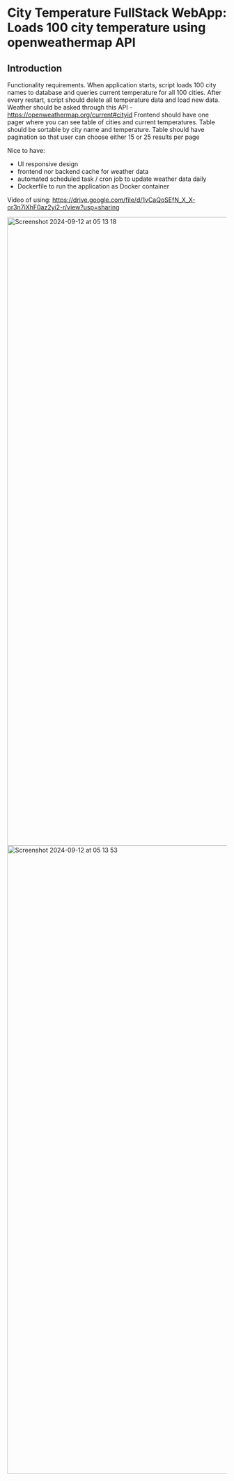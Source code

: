 # City Temperature FullStack WebApp: Loads 100 city temperature using openweathermap API

## Introduction

Functionality requirements.
When application starts, script loads 100 city names to database and queries current temperature for all 100 cities.
After every restart, script should delete all temperature data and load new data.
Weather should be asked through this API - https://openweathermap.org/current#cityid
Frontend should have one pager where you can see table of cities and current temperatures.
Table should be sortable by city name and temperature.
Table should have pagination so that user can choose either 15 or 25 results per page
 
Nice to have:
* UI responsive design
* frontend nor backend cache for weather data
* automated scheduled task / cron job to update weather data daily
* Dockerfile to run the application as Docker container

Video of using:
https://drive.google.com/file/d/1vCaQoSEfN_X_X-or3n7iXhF0az2yi2-r/view?usp=sharing

<img width="1440" alt="Screenshot 2024-09-12 at 05 13 18" src="https://github.com/user-attachments/assets/44e75fc3-d9ff-4933-ac62-59538e6d7cca">
<img width="1440" alt="Screenshot 2024-09-12 at 05 13 53" src="https://github.com/user-attachments/assets/22e797aa-cdfd-440a-9040-7cba90ad6a5d">

